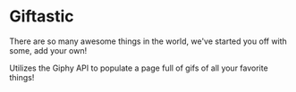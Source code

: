 # Giftastic
There are so many awesome things in the world, we've started you off with some, add your own!

Utilizes the Giphy API to populate a page full of gifs of all your favorite things!